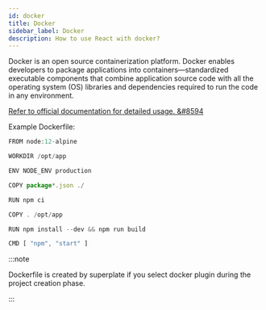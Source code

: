 ```yaml
---
id: docker
title: Docker
sidebar_label: Docker
description: How to use React with docker?
---
```


Docker is an open source containerization platform. Docker enables developers to package applications into containers—standardized executable components that combine application source code with all the operating system (OS) libraries and dependencies required to run the code in any environment.

[Refer to official documentation for detailed usage. &#8594](https://docs.docker.com)

Example Dockerfile:

```js title="Dockerfile"
FROM node:12-alpine

WORKDIR /opt/app

ENV NODE_ENV production

COPY package*.json ./

RUN npm ci 

COPY . /opt/app

RUN npm install --dev && npm run build

CMD [ "npm", "start" ]
```

:::note

Dockerfile is created by superplate if you select docker plugin during the project creation phase.

:::

